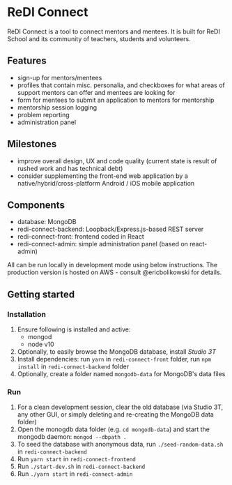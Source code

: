 # ReDI Connect
ReDI Connect is a tool to connect mentors and mentees. It is built for ReDI School and its community of teachers, students and volunteers.

## Features
* sign-up for mentors/mentees
* profiles that contain misc. personalia, and checkboxes for what areas of support mentors can offer and mentees are looking for
* form for mentees to submit an application to mentors for mentorship
* mentorship session logging
* problem reporting
* administration panel

## Milestones
* improve overall design, UX and code quality (current state is result of rushed work and has technical debt)
* consider supplementing the front-end web application by a native/hybrid/cross-platform Android / iOS mobile application

## Components
* database: MongoDB
* redi-connect-backend: Loopback/Express.js-based REST server
* redi-connect-front: frontend coded in React
* redi-connect-admin: simple administration panel (based on react-admin)

All can be run locally in development mode using below instructions. The production version is hosted on AWS - consult @ericbolikowski for details.

## Getting started

### Installation
1. Ensure following is installed and active:
   - mongod
   - node v10
2. Optionally, to easily browse the MongoDB database, install *Studio 3T*
3. Install dependencies: run `yarn` in `redi-connect-front` folder, run `npm install` in `redi-connect-backend` folder
4. Optionally, create a folder named `mongodb-data` for MongoDB's data files

### Run
1. For a clean development session, clear the old database (via Studio 3T, any other GUI, or simply deleting and re-creating the MongoDB data folder)
2. Open the monogdb data folder (e.g. `cd mongodb-data`) and start the mongodb daemon: `mongod --dbpath .`
3. To seed the database with anonymous data, run `./seed-random-data.sh` in `redi-connect-backend`
4. Run `yarn start` in `redi-connect-frontend`
5. Run `./start-dev.sh` in `redi-connect-backend` 
6. Run `./yarn start` in `redi-connect-admin`
